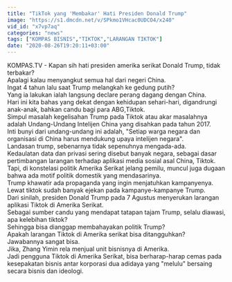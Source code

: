 ```yaml
---
title: "TikTok yang 'Membakar' Hati Presiden Donald Trump"
image: "https://s1.dmcdn.net/v/SPkmo1VHcac0UDCO4/x240"
vid_id: "x7vp7aq"
categories: "news"
tags: ["KOMPAS BISNIS","TIKTOK","LARANGAN TIKTOK"]
date: "2020-08-26T19:20:11+03:00"
---
```

KOMPAS.TV - Kapan sih hati presiden amerika serikat Donald Trump, tidak terbakar?   <br>Apalagi kalau menyangkut semua hal dari negeri China.   <br>Ingat 4 tahun lalu saat Trump melangkah ke gedung putih?   <br>Yang ia lakukan ialah langsung declare perang dagang dengan China.   <br>Hari ini kita bahas yang dekat dengan kehidupan sehari-hari, digandrungi anak-anak, bahkan candu bagi para ABG,Tiktok.   <br>Simpul masalah kegelisahan Trump pada Tiktok atau akar masalahnya  adalah Undang-Undang Intelijen China yang disahkan pada tahun 2017.   <br>Inti bunyi dari undang-undang ini adalah, &quot;Setiap warga negara dan organisasi di China harus mendukung upaya intelijen negara&quot;.   <br>Landasan trump, sebenarnya tidak sepenuhnya mengada-ada.   <br>Kedaulatan data dan privasi sering disebut banyak negara, sebagai dasar pertimbangan larangan terhadap aplikasi media sosial asal China, Tiktok.   <br>Tapi, di konstelasi politik Amerika Serikat jelang pemilu, muncul juga dugaan bahwa ada motif politik domestik yang mendasarinya.   <br>Trump khawatir ada propaganda yang ingin menjatuhkan kampanyenya.   <br>Lewat tiktok sudah banyak ejekan pada kampanye-kampanye Trump.   <br>Dari sinilah, presiden Donald Trump pada 7 Agustus menyerukan larangan aplikasi Tiktok di Amerika Serikat.   <br>Sebagai sumber candu yang mendapat tatapan tajam Trump, selalu diawasi, apa kelebihan tiktok?   <br>Sehingga bisa dianggap membahayakan politik Trump?   <br>Apakah larangan Tiktok di Amerika serikat bisa ditangguhkan?   <br>Jawabannya sangat bisa.   <br>Jika, Zhang Yimin rela menjual unit bisnisnya di Amerika.   <br>Jadi pengguna Tiktok di Amerika Serikat, bisa berharap-harap cemas pada kesepakatan bisnis antar korporasi dua adidaya yang &quot;melulu&quot; bersaing secara bisnis dan ideologi.    <br>
